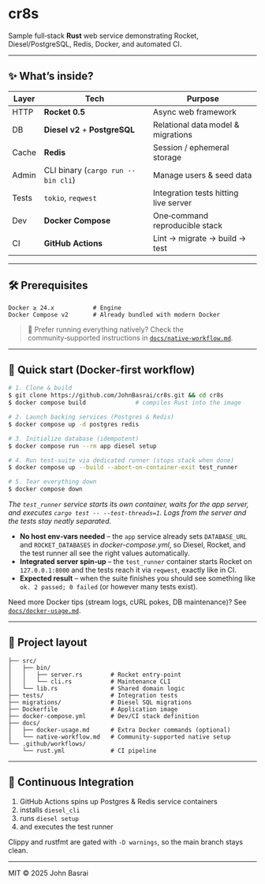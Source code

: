 # cr8s

Sample full‑stack **Rust** web service demonstrating Rocket, Diesel/PostgreSQL, Redis, Docker, and automated CI.

---

## ✨ What’s inside?

| Layer | Tech | Purpose |
|-------|------|---------|
| HTTP  | **Rocket 0.5** | Async web framework |
| DB    | **Diesel v2** + **PostgreSQL** | Relational data model & migrations |
| Cache | **Redis** | Session / ephemeral storage |
| Admin | CLI binary (`cargo run --bin cli`) | Manage users & seed data |
| Tests | `tokio`, `reqwest` | Integration tests hitting live server |
| Dev   | **Docker Compose** | One‑command reproducible stack |
| CI    | **GitHub Actions** | Lint → migrate → build → test |

---

## 🛠️ Prerequisites

```text
Docker ≥ 24.x           # Engine
Docker Compose v2       # Already bundled with modern Docker
```

> 📝 Prefer running everything natively? Check the community‑supported instructions in [`docs/native-workflow.md`](docs/native-workflow.md).

---

## 🚀 Quick start (Docker‑first workflow)

```bash
# 1. Clone & build
$ git clone https://github.com/JohnBasrai/cr8s.git && cd cr8s
$ docker compose build              # compiles Rust into the image

# 2. Launch backing services (Postgres & Redis)
$ docker compose up -d postgres redis

# 3. Initialize database (idempotent)
$ docker compose run --rm app diesel setup

# 4. Run test‑suite via dedicated runner (stops stack when done)
$ docker compose up --build --abort-on-container-exit test_runner

# 5. Tear everything down
$ docker compose down
```

*The `test_runner` service starts its own container, waits for the app server, and executes `cargo test -- --test-threads=1`. Logs from the server and the tests stay neatly separated.*

* **No host env‑vars needed** – the `app` service already sets `DATABASE_URL` and `ROCKET_DATABASES` in *docker-compose.yml*, so Diesel, Rocket, and the test runner all see the right values automatically.
* **Integrated server spin‑up** – the `test_runner` container starts Rocket on `127.0.0.1:8000` and the tests reach it via `reqwest`, exactly like in CI.
* **Expected result** – when the suite finishes you should see something like `ok. 2 passed; 0 failed` (or however many tests exist).

Need more Docker tips (stream logs, cURL pokes, DB maintenance)? See [`docs/docker-usage.md`](docs/docker-usage.md).

---

## 📂 Project layout

```
├── src/
│   ├── bin/
│   │   ├── server.rs        # Rocket entry‑point
│   │   └── cli.rs           # Maintenance CLI
│   └── lib.rs               # Shared domain logic
├── tests/                   # Integration tests
├── migrations/              # Diesel SQL migrations
├── Dockerfile               # Application image
├── docker-compose.yml       # Dev/CI stack definition
├── docs/
│   ├── docker-usage.md      # Extra Docker commands (optional)
│   └── native-workflow.md   # Community‑supported native setup
└── .github/workflows/
    └── rust.yml             # CI pipeline
```

---

## 🧪 Continuous Integration

1) GitHub Actions spins up Postgres & Redis service containers
2) installs `diesel_cli`
3) runs `diesel setup`
4) and executes the test runner

Clippy and rustfmt are gated with `-D warnings`, so the main branch stays clean.

---

MIT © 2025 John Basrai
